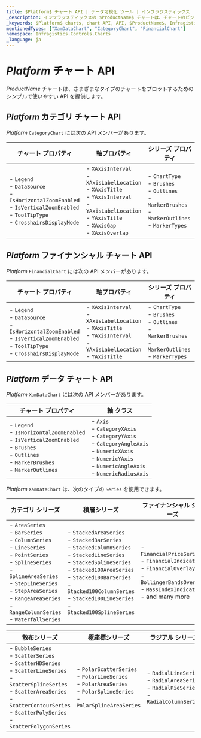 ```yaml
---
title: $Platform$ チャート API | データ可視化 ツール | インフラジスティックス
_description: インフラジスティックスの $ProductName$ チャートは、チャートのビジュアルを構成およびスタイル設定するための便利な API を提供します。
_keywords: $Platform$ charts, chart API, API, $ProductName$, Infragistics, $Platform$ チャート, チャート API, インフラジスティックス
mentionedTypes: ["XamDataChart", "CategoryChart", "FinancialChart"]
namespace: Infragistics.Controls.Charts
_language: ja
---
```


# $Platform$ チャート API

$ProductName$ チャートは、さまざまなタイプのチャートをプロットするためのシンプルで使いやすい API を提供します。

## $Platform$ カテゴリ チャート API

$Platform$ `CategoryChart` には次の API メンバーがあります。

チャート プロパティ | 軸プロパティ | シリーズ プロパティ
-----------------|-----------------|-------------------
- `Legend` <br> - `DataSource` <br> - `IsHorizontalZoomEnabled` <br> - `IsVerticalZoomEnabled` <br> - `ToolTipType`  <br> - `CrosshairsDisplayMode` |  - `XAxisInterval` <br> - `XAxisLabelLocation` <br> - `XAxisTitle` <br> - `YAxisInterval` <br> - `YAxisLabelLocation`  <br> - `YAxisTitle` <br> - `XAxisGap` <br> - `XAxisOverlap` <br> | - `ChartType` <br>  - `Brushes` <br> - `Outlines` <br> - `MarkerBrushes` <br> - `MarkerOutlines` <br> - `MarkerTypes`

## $Platform$ ファイナンシャル チャート API

$Platform$ `FinancialChart` には次の API メンバーがあります。

チャート プロパティ | 軸プロパティ | シリーズ プロパティ
-----------------|-----------------|-------------------
- `Legend` <br> - `DataSource` <br> - `IsHorizontalZoomEnabled` <br> - `IsVerticalZoomEnabled` <br> - `ToolTipType`  <br> - `CrosshairsDisplayMode` |  - `XAxisInterval` <br> - `XAxisLabelLocation` <br> - `XAxisTitle` <br> - `YAxisInterval` <br> - `YAxisLabelLocation`  <br> - `YAxisTitle` <br> | - `ChartType` <br>  - `Brushes` <br> - `Outlines` <br> - `MarkerBrushes` <br> - `MarkerOutlines` <br> - `MarkerTypes`

## $Platform$ データ チャート API

$Platform$ `XamDataChart` には次の API メンバーがあります。

チャート プロパティ | 軸 クラス
-----------------|-------------
 - `Legend` <br> - `IsHorizontalZoomEnabled` <br> - `IsVerticalZoomEnabled` <br> - `Brushes` <br> - `Outlines` <br> - `MarkerBrushes` <br> - `MarkerOutlines` <br> |  - `Axis` <br> - `CategoryXAxis` <br> - `CategoryYAxis` <br> - `CategoryAngleAxis` <br> - `NumericXAxis` <br> - `NumericYAxis` <br> - `NumericAngleAxis` <br> - `NumericRadiusAxis` <br>

$Platform$ `XamDataChart` は、次のタイプの `Series` を使用できます。

カテゴリ シリーズ  | 積層シリーズ | ファイナンシャル シリーズ
-----------------|----------------|-------------------
- `AreaSeries` <br> - `BarSeries` <br> - `ColumnSeries` <br> - `LineSeries` <br> -  `PointSeries`  <br> - `SplineSeries` <br>  -  `SplineAreaSeries` <br> -  `StepLineSeries` <br> -  `StepAreaSeries` <br> - `RangeAreaSeries` <br> - `RangeColumnSeries` <br> - `WaterfallSeries` <br> | -  `StackedAreaSeries` <br> -  `StackedBarSeries` <br> -  `StackedColumnSeries` <br> -  `StackedLineSeries` <br> -  `StackedSplineSeries` <br> -  `Stacked100AreaSeries` <br> -  `Stacked100BarSeries` <br> -  `Stacked100ColumnSeries` <br> -  `Stacked100LineSeries` <br> -  `Stacked100SplineSeries` <br> | -  `FinancialPriceSeries` <br> -  `FinancialIndicator` <br> -  `FinancialOverlay` <br> -  `BollingerBandsOverlay` <br> -  `MassIndexIndicator` <br> - and many more


散布シリーズ | 極座標シリーズ | ラジアル シリーズ
---------------|--------------|-------------------
-  `BubbleSeries` <br> -  `ScatterSeries` <br> -  `ScatterHDSeries` <br> -  `ScatterLineSeries` <br> -  `ScatterSplineSeries` <br> -  `ScatterAreaSeries` <br> -  `ScatterContourSeries` <br> -  `ScatterPolySeries`  <br> -  `ScatterPolygonSeries`  <br> | - `PolarScatterSeries` <br> -  `PolarLineSeries` <br> -  `PolarAreaSeries` <br> -  `PolarSplineSeries` <br> -  `PolarSplineAreaSeries` <br> | - `RadialLineSeries` <br> -  `RadialAreaSeries` <br> -  `RadialPieSeries` <br> -  `RadialColumnSeries` <br>




